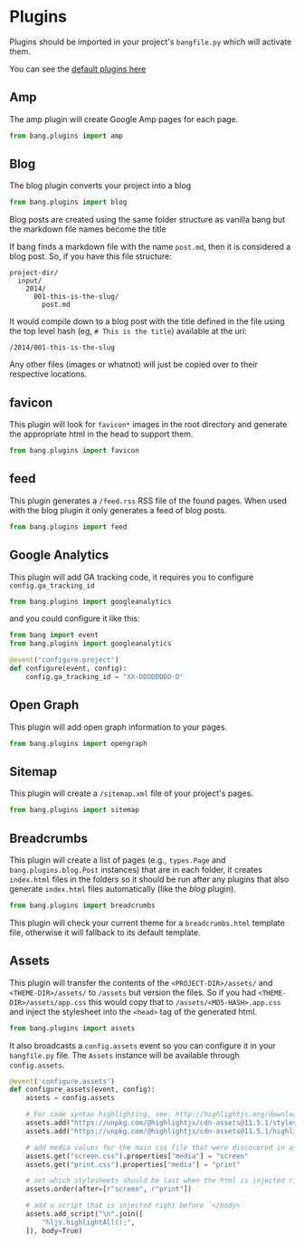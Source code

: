 # Plugins

Plugins should be imported in your project's `bangfile.py` which will activate them.

You can see the [default plugins here](https://github.com/Jaymon/bang/blob/master/bang/plugins)


## Amp

The amp plugin will create Google Amp pages for each page.

```python
from bang.plugins import amp
```


## Blog

The blog plugin converts your project into a blog

```python
from bang.plugins import blog
```

Blog posts are created using the same folder structure as vanilla bang but the markdown file names become the title

If bang finds a markdown file with the name `post.md`, then it is considered a blog post. So, if you have this file structure:

    project-dir/
      input/
        2014/
          001-this-is-the-slug/
            post.md

It would compile down to a blog post with the title defined in the file using the top level hash (eg, `# This is the title`) available at the uri:

    /2014/001-this-is-the-slug

Any other files (images or whatnot) will just be copied over to their respective locations.


## favicon

This plugin will look for `favicon*` images in the root directory and generate the appropriate html in the head to support them.

```python
from bang.plugins import favicon
```


## feed

This plugin generates a `/feed.rss` RSS file of the found pages. When used with the blog plugin it only generates a feed of blog posts.

```python
from bang.plugins import feed
```


## Google Analytics

This plugin will add GA tracking code, it requires you to configure `config.ga_tracking_id`

```python
from bang.plugins import googleanalytics
```

and you could configure it like this:

```python
from bang import event
from bang.plugins import googleanalytics

@event("configure.project")
def configure(event, config):
	config.ga_tracking_id = "XX-DDDDDDDD-D"
```


## Open Graph

This plugin will add open graph information to your pages.

```python
from bang.plugins import opengraph
```


## Sitemap

This plugin will create a `/sitemap.xml` file of your project's pages.

```python
from bang.plugins import sitemap
```


## Breadcrumbs

This plugin will create a list of pages (e.g., `types.Page` and `bang.plugins.blog.Post` instances) that are in each folder, it creates `index.html` files in the folders so it should be run after any plugins that also generate `index.html` files automatically (like the _blog_ plugin). 

```python
from bang.plugins import breadcrumbs
```

This plugin will check your current theme for a `breadcrumbs.html` template file, otherwise it will fallback to its default template.


## Assets

This plugin will transfer the contents of the `<PROJECT-DIR>/assets/` and `<THEME-DIR>/assets/` to `/assets` but version the files. So if you had `<THEME-DIR>/assets/app.css` this would copy that to `/assets/<MD5-HASH>.app.css` and inject the stylesheet into the `<head>` tag of the generated html.

```python
from bang.plugins import assets
```

It also broadcasts a `config.assets` event so you can configure it in your `bangfile.py` file. The `Assets` instance will be available through `config.assets`.

```python
@event('configure.assets')
def configure_assets(event, config):
    assets = config.assets

    # For code syntax highlighting, see: http://highlightjs.org/download -->
    assets.add("https://unpkg.com/@highlightjs/cdn-assets@11.5.1/styles/default.min.css")
    assets.add("https://unpkg.com/@highlightjs/cdn-assets@11.5.1/highlight.min.js")

    # add media values for the main css file that were discovered in assets/
    assets.get("screen.css").properties["media"] = "screen"
    assets.get("print.css").properties["media"] = "print"

    # set which stylesheets should be last when the html is injected right before `</head>`
    assets.order(after=[r"screen", r"print"])

    # add a script that is injected right before `</body>`
    assets.add_script("\n".join([
        "hljs.highlightAll();",
    ]), body=True)
```